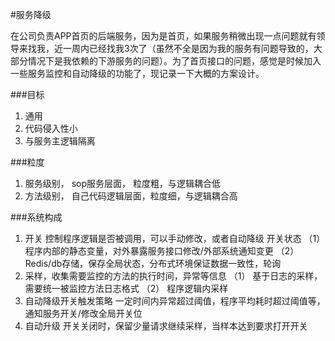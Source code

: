 <!--{layout:default title:服务降级方案初步设计}-->
#服务降级

在公司负责APP首页的后端服务，因为是首页，如果服务稍微出现一点问题就有领导来找我，近一周内已经找我3次了（虽然不全是因为我的服务有问题导致的，大部分情况下是我依赖的下游服务的问题）。为了首页接口的问题，感觉是时候加入一些服务监控和自动降级的功能了，现记录一下大概的方案设计。

###目标
1.	通用
2.	代码侵入性小
3.	与服务主逻辑隔离

###粒度
1.	服务级别， sop服务层面， 粒度粗，与逻辑耦合低
2. 方法级别， 自己代码逻辑层面，粒度细，与逻辑耦合高

###系统构成
1.	开关
控制程序逻辑是否被调用，可以手动修改，或者自动降级
开关状态
（1）	程序内部的静态变量，对外暴露服务接口修改/外部系统通知变更
（2）	Redis/db存储，保存全局状态，分布式环境保证数据一致性，轮询
2.	采样，收集需要监控的方法的执行时间，异常等信息
（1）	基于日志的采样，需要统一被监控方法日志格式
（2）	程序逻辑内采样
3.	自动降级开关触发策略
一定时间内异常超过阈值，程序平均耗时超过阈值等，通知服务开关/修改全局开关位
4.	自动升级
开关关闭时，保留少量请求继续采样，当样本达到要求打开开关
